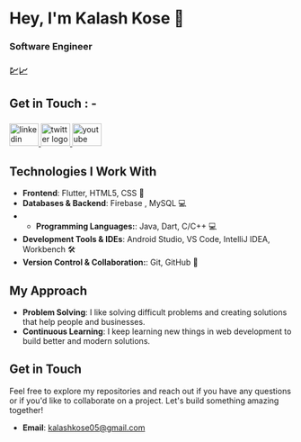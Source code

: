 # Hey, I'm Kalash Kose 👋
### Software Engineer
### 💹📈

## Get in Touch : -
###

  <a href="https://www.linkedin.com/in/kalash-kose-432600248/" target="_blank">
    <img src="https://raw.githubusercontent.com/maurodesouza/profile-readme-generator/master/src/assets/icons/social/linkedin/default.svg" width="52" height="40" alt="linkedin logo"  />
  </a>
  <a href="https://twitter.com/kalash_kose" target="_blank">
    <img src="https://raw.githubusercontent.com/maurodesouza/profile-readme-generator/master/src/assets/icons/social/twitter/default.svg" width="52" height="40" alt="twitter logo"  />
  </a>
  <img src="https://raw.githubusercontent.com/maurodesouza/profile-readme-generator/master/src/assets/icons/social/youtube/default.svg" width="52" height="40" alt="youtube logo"  />

###

## Technologies I Work With

- **Frontend**: Flutter, HTML5, CSS 📲
- **Databases & Backend**: Firebase , MySQL 💻
- - **Programming Languages:**: Java, Dart, C/C++ 💻
- **Development Tools & IDEs**: Android Studio, VS Code, IntelliJ IDEA, Workbench 🛠 
- **Version Control & Collaboration:**: Git, GitHub 🔧

## My Approach

- **Problem Solving**: I like solving difficult problems and creating solutions that help people and businesses.
- **Continuous Learning**: I keep learning new things in web development to build better and modern solutions.

###

<div align="left">
<!--   <img src="https://github-readme-stats.vercel.app/api/top-langs?username=kalashkose0&locale=en&hide_title=false&layout=compact&card_width=320&langs_count=5&theme=dracula&hide_border=false&order=2" height="150" alt="languages graph"  /> -->
<!--   <img src="https://github-profile-trophy.vercel.app?username=kalashkose0&theme=dracula&column=-1&row=1&margin-w=8&margin-h=8&no-bg=false&no-frame=false&order=4" height="150" alt="trophy graph"  /> -->
<!-- </div> -->

###

## Get in Touch

Feel free to explore my repositories and reach out if you have any questions or if you'd like to collaborate on a project. Let's build something amazing together!

- **Email**: [kalashkose05@gmail.com](kalashkose05@gmail.com)
